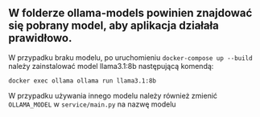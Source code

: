 ## W folderze ollama-models powinien znajdować się pobrany model, aby aplikacja działała prawidłowo.

W przypadku braku modelu, po uruchomieniu `docker-compose up --build` należy zainstalować model llama3.1:8b następującą komendą:

```
docker exec ollama ollama run llama3.1:8b
```

W przypadku używania innego modelu należy również zmienić `OLLAMA_MODEL` w `service/main.py` na nazwę modelu